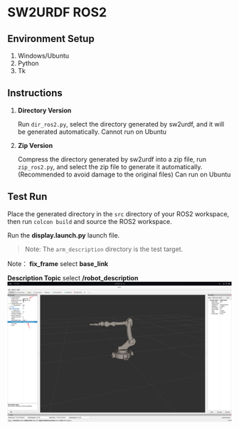 # SW2URDF ROS2

## Environment Setup

1. Windows/Ubuntu
2. Python
3. Tk

## Instructions

1. **Directory Version**

   Run `dir_ros2.py`, select the directory generated by sw2urdf, and it will be generated automatically.
   Cannot run on Ubuntu

3. **Zip Version**

   Compress the directory generated by sw2urdf into a zip file, run `zip_ros2.py`, and select the zip file to generate it automatically. (Recommended to avoid damage to the original files)
   Can run on Ubuntu

## Test Run

Place the generated directory in the `src` directory of your ROS2 workspace, then run `colcon build` and source the  ROS2 workspace.

Run the **display.launch.py** launch file.

> Note: The `arm_description` directory is the test target.

Note：
**fix_frame** select **base_link**

**Description Topic** select **/robot_description**
![alt text](assets/image.png)
